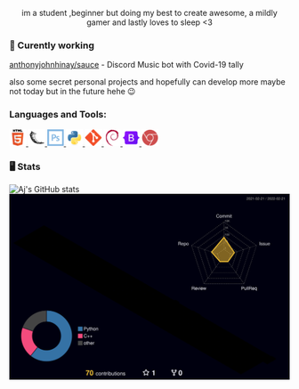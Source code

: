 
<p align="center">im a student ,beginner but doing my best to create awesome, a  mildly gamer and lastly loves to sleep <3 </p>
<h3> 🧰 Curently working </h3>

[anthonyjohnhinay/sauce](https://github.com/anthonyjohnhinay/sauce) - Discord Music bot with Covid-19 tally

also some secret personal projects and hopefully can develop more maybe not today but in the future hehe 😉
 
 

<h3> Languages and Tools:</h3>
<p align="left"> 
 <!---Html--->
 <a href="https://www.w3.org/html/" target="_blank"> <img src="https://raw.githubusercontent.com/devicons/devicon/master/icons/html5/html5-original-wordmark.svg" alt="html5" width="30" height="30"/> </a> 
 <!---Flask--->
  <a href="https://flask.palletsprojects.com/en/2.0.x/" target="_blank"> <img src="https://raw.githubusercontent.com/devicons/devicon/2ae2a900d2f041da66e950e4d48052658d850630/icons/flask/flask-original.svg" alt="flask" width="30" height="30"/> </a> 
 <!---Ps--->
 <a href="https://www.photoshop.com/en" target="_blank"> <img src="https://raw.githubusercontent.com/devicons/devicon/master/icons/photoshop/photoshop-line.svg" alt="photoshop" width="30" height="30"/> </a> 
 <!---Python--->
  <a href="https://www.python.org" target="_blank"> <img src="https://raw.githubusercontent.com/devicons/devicon/master/icons/python/python-original.svg" alt="python" width="30" height="30"/> </a>
 <!---Git--->
  <a href="https://git-scm.com/" target="_blank"> <img src="https://raw.githubusercontent.com/devicons/devicon/2ae2a900d2f041da66e950e4d48052658d850630/icons/git/git-plain.svg" alt="Git" width="30" height="30"/> </a>
 <!---Deb--->
  <a href="https://www.debian.org/" target="_blank"> <img src="https://raw.githubusercontent.com/devicons/devicon/2ae2a900d2f041da66e950e4d48052658d850630/icons/debian/debian-plain.svg" alt="Debian" width="30" height="30"/> </a>
  <!---Bootstrap--->
  <a href="https://getbootstrap.com/" target="_blank"> <img src="https://github.com/devicons/devicon/blob/master/icons/bootstrap/bootstrap-original.svg" alt="Bootstrap" width="30" height="30"/> </a>
 <!---Google--->
  <a href="https://www.google.com" target="_blank"><img src="https://raw.githubusercontent.com/devicons/devicon/2ae2a900d2f041da66e950e4d48052658d850630/icons/chrome/chrome-plain.svg" alt="chrome" width="30" height="30"/></a> </p>

<h3> 🖥️ Stats </h3>

![Aj's GitHub stats](https://github-readme-stats.vercel.app/api?username=anthonyjohnhinay&show_icons=true&theme=midnight-purple)
![Aj's profile](./profile-3d-contrib/profile-night-rainbow.svg)


